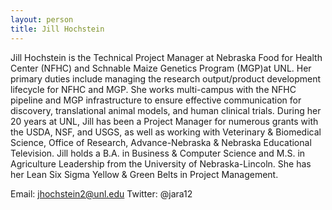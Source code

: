 ```yaml
---
layout: person
title: Jill Hochstein
---
```


Jill Hochstein is the Technical Project Manager at Nebraska Food for Health Center (NFHC) and Schnable Maize Genetics Program (MGP)at UNL.  Her primary duties include managing the research output/product development lifecycle for NFHC and MGP.  She works multi-campus with the NFHC pipeline and MGP infrastructure to ensure effective communication for discovery, translational animal models, and human clinical trials.  During her 20 years at UNL, Jill has been a Project Manager for numerous grants with the USDA, NSF, and USGS, as well as working with Veterinary & Biomedical Science, Office of Research, Advance-Nebraska & Nebraska Educational Television.  Jill holds a B.A. in Business & Computer Science and M.S. in Agriculture Leadership from the University of Nebraska-Lincoln.  She has her Lean Six Sigma Yellow & Green Belts in Project Management.

Email: jhochstein2@unl.edu
Twitter:  @jara12
